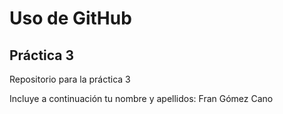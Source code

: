 # Uso de GitHub
## Práctica 3
Repositorio para la práctica 3

Incluye a continuación tu nombre y apellidos: Fran Gómez Cano
